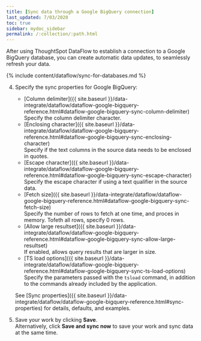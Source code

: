 ```yaml
---
title: [Sync data through a Google BigQuery connection]
last_updated: 7/03/2020
toc: true
sidebar: mydoc_sidebar
permalink: /:collection/:path.html
---
```

After using ThoughtSpot DataFlow to establish a connection to a Google BigQuery database, you can create automatic data updates, to seamlessly refresh your data.

{% include content/dataflow/sync-for-databases.md %}

4. Specify the sync properties for Google BigQuery:

   <!--<details>
     <summary>See the <strong>Connection-specific sync properties</strong> screen</summary>
     <p><img src="../../images/dataflow-set-sync-properties-draft.png" alt="Enter sync details" /></p></details>

   ![Enter sync details]({{ site.baseurl }}/images/dataflow-google-bigquery-sync.png "Enter sync details")-->

   * [Column delimiter]({{ site.baseurl }}/data-integrate/dataflow/dataflow-google-bigquery-reference.html#dataflow-google-bigquery-sync-column-delimiter)<br/>Specify the column delimiter character.
   * [Enclosing character]({{ site.baseurl }}/data-integrate/dataflow/dataflow-google-bigquery-reference.html#dataflow-google-bigquery-sync-enclosing-character)<br/>Specify if the text columns in the source data needs to be enclosed in quotes.
   * [Escape character]({{ site.baseurl }}/data-integrate/dataflow/dataflow-google-bigquery-reference.html#dataflow-google-bigquery-sync-escape-character)<br/>Specify the escape character if using a text qualifier in the source data.
   * [Fetch size]({{ site.baseurl }}/data-integrate/dataflow/dataflow-google-bigquery-reference.html#dataflow-google-bigquery-sync-fetch-size)<br/>Specify the number of rows to fetch at one time, and proces in memory. Tofeth all rows, specify 0 rows.
   * [Allow large resultset]({{ site.baseurl }}/data-integrate/dataflow/dataflow-google-bigquery-reference.html#dataflow-google-bigquery-sync-allow-large-resultset)<br/>If enabled, allows query results that are larger in size.
   * [TS load options]({{ site.baseurl }}/data-integrate/dataflow/dataflow-google-bigquery-reference.html#dataflow-google-bigquery-sync-ts-load-options)<br/>Specify the parameters passed with the <code>tsload</code> command, in addition to the commands already included by the application.

   See [Sync properties]({{ site.baseurl }}/data-integrate/dataflow/dataflow-google-bigquery-reference.html#sync-properties) for details, defaults, and examples.

5. Save your work by clicking **Save**.<br/>Alternatively, click **Save and sync now** to save your work and sync data at the same time.
